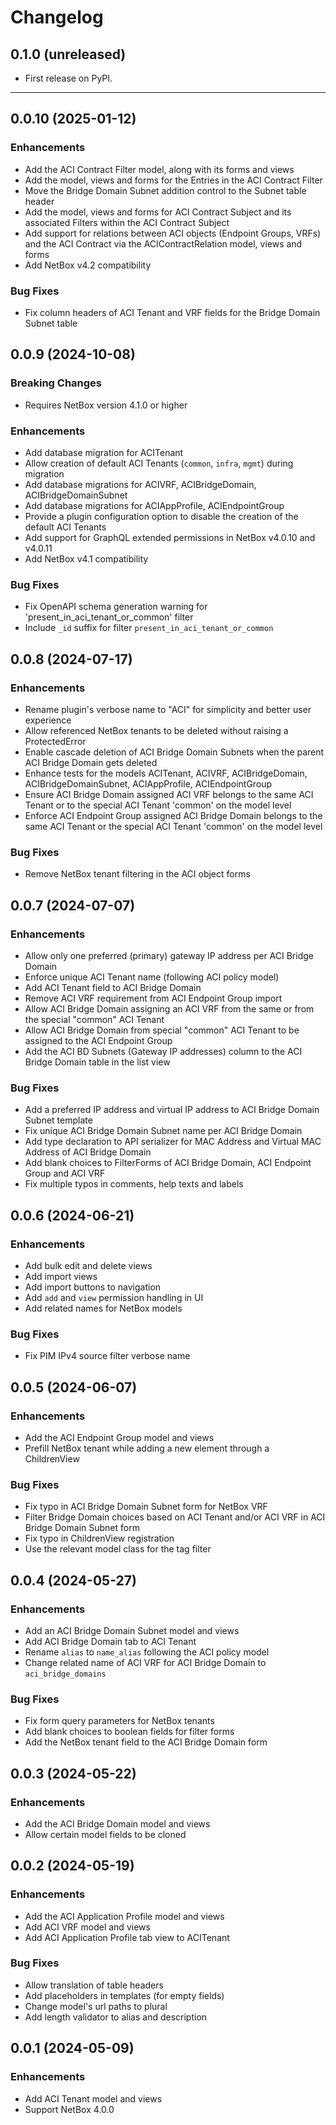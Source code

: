 # Changelog

## 0.1.0 (unreleased)

* First release on PyPI.

---

## 0.0.10 (2025-01-12)

### Enhancements

* Add the ACI Contract Filter model, along with its forms and views
* Add the model, views and forms for the Entries in the ACI Contract Filter
* Move the Bridge Domain Subnet addition control to the Subnet table header
* Add the model, views and forms for ACI Contract Subject and its associated
  Filters within the ACI Contract Subject
* Add support for relations between ACI objects (Endpoint Groups, VRFs) and
  the ACI Contract via the ACIContractRelation model, views and forms
* Add NetBox v4.2 compatibility

### Bug Fixes

* Fix column headers of ACI Tenant and VRF fields for the Bridge Domain Subnet
  table

## 0.0.9 (2024-10-08)

### Breaking Changes

* Requires NetBox version 4.1.0 or higher

### Enhancements

* Add database migration for ACITenant
* Allow creation of default ACI Tenants (`common`, `infra`, `mgmt`) during
  migration
* Add database migrations for ACIVRF, ACIBridgeDomain, ACIBridgeDomainSubnet
* Add database migrations for ACIAppProfile, ACIEndpointGroup
* Provide a plugin configuration option to disable the creation of the default
  ACI Tenants
* Add support for GraphQL extended permissions in NetBox v4.0.10 and v4.0.11
* Add NetBox v4.1 compatibility

### Bug Fixes

* Fix OpenAPI schema generation warning for 'present_in_aci_tenant_or_common'
  filter
* Include `_id` suffix for filter `present_in_aci_tenant_or_common`

## 0.0.8 (2024-07-17)

### Enhancements

* Rename plugin's verbose name to "ACI" for simplicity and better user
  experience
* Allow referenced NetBox tenants to be deleted without raising a
  ProtectedError
* Enable cascade deletion of ACI Bridge Domain Subnets when the parent ACI
  Bridge Domain gets deleted
* Enhance tests for the models ACITenant, ACIVRF, ACIBridgeDomain,
  ACIBridgeDomainSubnet, ACIAppProfile, ACIEndpointGroup
* Ensure ACI Bridge Domain assigned ACI VRF belongs to the same ACI Tenant or
  to the special ACI Tenant 'common' on the model level
* Enforce ACI Endpoint Group assigned ACI Bridge Domain belongs to the same
  ACI Tenant or the special ACI Tenant 'common' on the model level

### Bug Fixes

* Remove NetBox tenant filtering in the ACI object forms

## 0.0.7 (2024-07-07)

### Enhancements

* Allow only one preferred (primary) gateway IP address per ACI Bridge Domain
* Enforce unique ACI Tenant name (following ACI policy model)
* Add ACI Tenant field to ACI Bridge Domain
* Remove ACI VRF requirement from ACI Endpoint Group import
* Allow ACI Bridge Domain assigning an ACI VRF from the same or from the
  special "common" ACI Tenant
* Allow ACI Bridge Domain from special "common" ACI Tenant to be assigned to
  the ACI Endpoint Group
* Add the ACI BD Subnets (Gateway IP addresses) column to the ACI Bridge Domain
  table in the list view

### Bug Fixes

* Add a preferred IP address and virtual IP address to ACI Bridge Domain Subnet
  template
* Fix unique ACI Bridge Domain Subnet name per ACI Bridge Domain
* Add type declaration to API serializer for MAC Address and Virtual MAC
  Address of ACI Bridge Domain
* Add blank choices to FilterForms of ACI Bridge Domain, ACI Endpoint Group and
  ACI VRF
* Fix multiple typos in comments, help texts and labels

## 0.0.6 (2024-06-21)

### Enhancements

* Add bulk edit and delete views
* Add import views
* Add import buttons to navigation
* Add `add` and `view` permission handling in UI
* Add related names for NetBox models

### Bug Fixes

* Fix PIM IPv4 source filter verbose name

## 0.0.5 (2024-06-07)

### Enhancements

* Add the ACI Endpoint Group model and views
* Prefill NetBox tenant while adding a new element through a ChildrenView

### Bug Fixes

* Fix typo in ACI Bridge Domain Subnet form for NetBox VRF
* Filter Bridge Domain choices based on ACI Tenant and/or ACI VRF in ACI Bridge
  Domain Subnet form
* Fix typo in ChildrenView registration
* Use the relevant model class for the tag filter

## 0.0.4 (2024-05-27)

### Enhancements

* Add an ACI Bridge Domain Subnet model and views
* Add ACI Bridge Domain tab to ACI Tenant
* Rename `alias` to `name_alias` following the ACI policy model
* Change related name of ACI VRF for ACI Bridge Domain to `aci_bridge_domains`

### Bug Fixes

* Fix form query parameters for NetBox tenants
* Add blank choices to boolean fields for filter forms
* Add the NetBox tenant field to the ACI Bridge Domain form

## 0.0.3 (2024-05-22)

### Enhancements

* Add the ACI Bridge Domain model and views
* Allow certain model fields to be cloned

## 0.0.2 (2024-05-19)

### Enhancements

* Add the ACI Application Profile model and views
* Add ACI VRF model and views
* Add ACI Application Profile tab view to ACITenant

### Bug Fixes

* Allow translation of table headers
* Add placeholders in templates (for empty fields)
* Change model's url paths to plural
* Add length validator to alias and description

## 0.0.1 (2024-05-09)

### Enhancements

* Add ACI Tenant model and views
* Support NetBox 4.0.0
